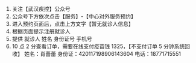 1. 关注【武汉疾控】公众号
2. 公众号下方依次点击【服务】-【中心对外服务预约】
3. 进入预约页面后，点击上方文字【暂无就诊人信息】
4. 根据页面提示注册就诊人
5. 提供 就诊人 姓名 身份证号 手机号
6. 10 点 2 分查看订单，需要在线支付疫苗钱 1325，【不支付订单 5 分钟系统回收】
   姓名：肖蕾蕾
   身份证：420117198906143604
   电话：18771715551
